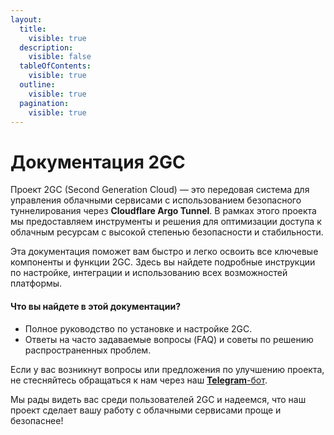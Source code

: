 ```yaml
---
layout:
  title:
    visible: true
  description:
    visible: false
  tableOfContents:
    visible: true
  outline:
    visible: true
  pagination:
    visible: true
---
```


# Документация 2GC

Проект 2GC (Second Generation Cloud) — это передовая система для управления облачными сервисами с использованием безопасного туннелирования через **Cloudflare Argo Tunnel**. В рамках этого проекта мы предоставляем инструменты и решения для оптимизации доступа к облачным ресурсам с высокой степенью безопасности и стабильности.

Эта документация поможет вам быстро и легко освоить все ключевые компоненты и функции 2GC. Здесь вы найдете подробные инструкции по настройке, интеграции и использованию всех возможностей платформы.

#### Что вы найдете в этой документации?

* Полное руководство по установке и настройке 2GC.
* Ответы на часто задаваемые вопросы (FAQ) и советы по решению распространенных проблем.

Если у вас возникнут вопросы или предложения по улучшению проекта, не стесняйтесь обращаться к нам через наш [**Telegram**-бот](https://t.me/suppport2gc\_bot).

Мы рады видеть вас среди пользователей 2GC и надеемся, что наш проект сделает вашу работу с облачными сервисами проще и безопаснее!
